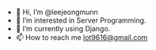 - 👋 Hi, I’m @leejeongmunn
- 👀 I’m interested in Server Programming.
- 🌱 I’m currently using Django.
- 📫 How to reach me <lot9616@gmail.com>


